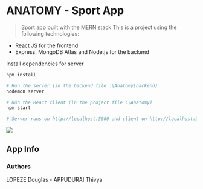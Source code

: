 # ANATOMY - Sport App

> Sport app built with the MERN stack
This is a project using the following technologies:
- React JS for the frontend
- Express, MongoDB Atlas and Node.js for the backend

Install dependencies for server

```bash
npm install

# Run the server (in the backend file :\Anatomy\backend)
nodemon server

# Run the React client (in the project file :\Anatomy)
npm start

# Server runs on http://localhost:5000 and client on http://localhost:3000
```
<img id="screenshot" src="/src/components/Pages/Sport/anatomy.gif">

## App Info

### Authors

LOPEZE Douglas - APPUDURAI Thivya
